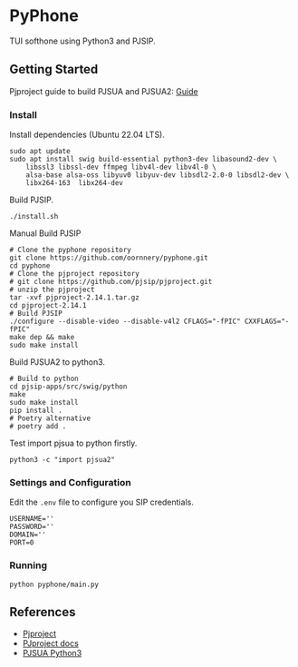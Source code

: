 # PyPhone

TUI softhone using Python3 and PJSIP.

## Getting Started

Pjproject guide to build PJSUA and PJSUA2: [Guide](https://docs.pjsip.org/en/latest/pjsua2/building.html)

### Install

Install dependencies (Ubuntu 22.04 LTS).

```shell
sudo apt update
sudo apt install swig build-essential python3-dev libasound2-dev \
    libssl3 libssl-dev ffmpeg libv4l-dev libv4l-0 \
    alsa-base alsa-oss libyuv0 libyuv-dev libsdl2-2.0-0 libsdl2-dev \
    libx264-163  libx264-dev
```

Build PJSIP.

```shell
./install.sh
```

Manual Build PJSIP

```shell
# Clone the pyphone repository
git clone https://github.com/oornnery/pyphone.git
cd pyphone
# Clone the pjproject repository
# git clone https://github.com/pjsip/pjproject.git
# unzip the pjproject
tar -xvf pjproject-2.14.1.tar.gz
cd pjproject-2.14.1
# Build PJSIP
./configure --disable-video --disable-v4l2 CFLAGS="-fPIC" CXXFLAGS="-fPIC"
make dep && make
sudo make install
```

Build PJSUA2 to python3.

```shell
# Build to python
cd pjsip-apps/src/swig/python
make
sudo make install
pip install .
# Poetry alternative
# poetry add .
```

Test import pjsua to python firstly.

```shell
python3 -c "import pjsua2"
```

### Settings and Configuration

Edit the `.env` file to configure you SIP credentials.

```shell
USERNAME=''
PASSWORD=''
DOMAIN=''
PORT=0
```

### Running

```shell
python pyphone/main.py
```

## References

- [Pjproject](https://github.com/pjsip/pjproject)
- [PJproject docs](https://docs.pjsip.org/en/latest/)
- [PJSUA Python3](https://github.com/mgwilliams/python3-pjsip)
